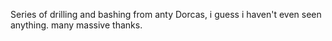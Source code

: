 Series of drilling and bashing from anty Dorcas, i guess i haven't even seen anything.
many massive thanks. 
